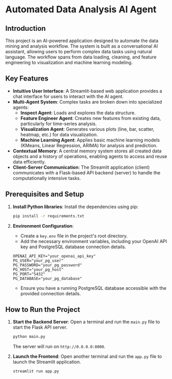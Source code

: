 # Automated Data Analysis AI Agent

## Introduction

This project is an AI-powered application designed to automate the data mining and analysis workflow. The system is built as a conversational AI assistant, allowing users to perform complex data tasks using natural language. The workflow spans from data loading, cleaning, and feature engineering to visualization and machine learning modeling.

## Key Features

* **Intuitive User Interface**: A Streamlit-based web application provides a chat interface for users to interact with the AI agent.
* **Multi-Agent System**: Complex tasks are broken down into specialized agents:
    * **Inspect Agent**: Loads and explores the data structure.
    * **Feature Engineer Agent**: Creates new features from existing data, particularly for time-series analysis.
    * **Visualization Agent**: Generates various plots (line, bar, scatter, heatmap, etc.) for data visualization.
    * **Machine Learning Agent**: Applies basic machine learning models (KMeans, Linear Regression, ARIMA) for analysis and prediction.
* **Contextual Memory**: A central memory system stores all created data objects and a history of operations, enabling agents to access and reuse data efficiently.
* **Client-Server Communication**: The Streamlit application (client) communicates with a Flask-based API backend (server) to handle the computationally intensive tasks.

## Prerequisites and Setup

1.  **Install Python libraries**:
    Install the dependencies using pip:
    ```bash
    pip install -r requirements.txt
    ```

2.  **Environment Configuration**:
    * Create a `key.env` file in the project's root directory.
    * Add the necessary environment variables, including your OpenAI API key and PostgreSQL database connection details.
    ```env
    OPENAI_API_KEY="your_openai_api_key"
    PG_USER="your_pg_user"
    PG_PASSWORD="your_pg_password"
    PG_HOST="your_pg_host"
    PG_PORT="5432"
    PG_DATABASE="your_pg_database"
    ```
    * Ensure you have a running PostgreSQL database accessible with the provided connection details.

## How to Run the Project

1.  **Start the Backend Server**:
    Open a terminal and run the `main.py` file to start the Flask API server.
    ```bash
    python main.py
    ```
    The server will run on `http://0.0.0.0:8000`.

2.  **Launch the Frontend**:
    Open another terminal and run the `app.py` file to launch the Streamlit application.
    ```bash
    streamlit run app.py
    ```

